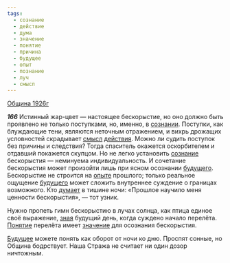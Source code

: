 ```yaml
---
tags:
  - сознание
  - действие
  - дума
  - значение
  - понятие
  - причина
  - будущее
  - опыт
  - познание
  - луч
  - смысл
---
```


[Община 1926г](https://127.0.0.1:4002/agni/1926)

___166___
Истинный жар-цвет — настоящее бескорыстие, но оно должно быть проявлено не только поступками, но, именно, в [сознании](../../../tags/#[сознание](../../../tags/#сознание)). Поступки, как блуждающие тени, являются неточным отражением, и вихрь дрожащих условностей скрадывает [смысл](../../../tags/#смысл) [действия](../../../tags/#действие). Можно ли судить поступок без причины и следствия? Тогда спаситель окажется оскорбителем и отдавший покажется скупцом. Но не легко установить [сознание](../../../tags/#сознание) бескорыстия — неминуема индивидуальность. И сочетание бескорыстия может произойти лишь при ясном осознании [будущего](../../../tags/#будущее). Бескорыстие не строится на [опыте](../../../tags/#опыт) прошлого; только реальное ощущение [будущего](../../../tags/#будущее) может сложить внутреннее суждение о границах возможного. Кто [думает](../../../tags/#дума) в тишине ночи: «Прошлое научило меня ценности бескорыстия», — тот узник.   

Нужно пропеть гимн бескорыстию в лучах солнца, как птица единое своё выражение, [зная](../../../tags/#познание) будущий день, когда суждено начало перелёта. [Понятие](../../../tags/#понятие) перелёта имеет [значение](../../../tags/#значение) для осознания бескорыстия.   

[Будущее](../../../tags/#будущее) можете понять как оборот от ночи ко дню. Проспят сонные, но Община бодрствует. Наша Стража не считает ни один дозор ничтожным.   

